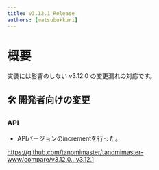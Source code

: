 ```yaml
---
title: v3.12.1 Release
authors: [matsubokkuri]
---
```


# 概要

実装には影響のしない v3.12.0 の変更漏れの対応です。

## 🛠 開発者向けの変更

### API

- APIバージョンのincrementを行った。

https://github.com/tanomimaster/tanomimaster-www/compare/v3.12.0...v3.12.1

